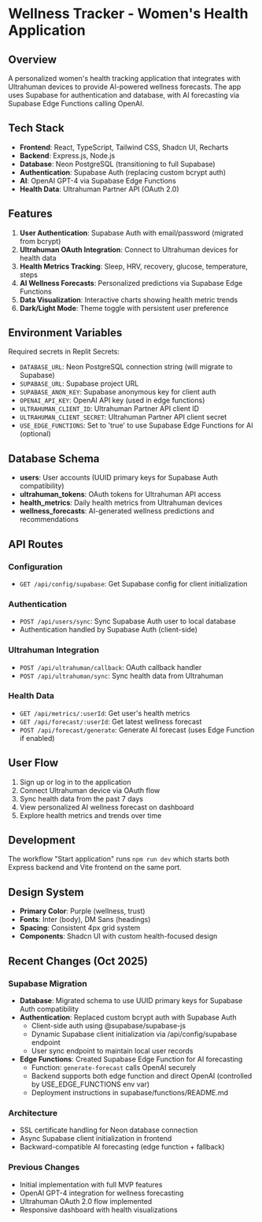 # Wellness Tracker - Women's Health Application

## Overview
A personalized women's health tracking application that integrates with Ultrahuman devices to provide AI-powered wellness forecasts. The app uses Supabase for authentication and database, with AI forecasting via Supabase Edge Functions calling OpenAI.

## Tech Stack
- **Frontend**: React, TypeScript, Tailwind CSS, Shadcn UI, Recharts
- **Backend**: Express.js, Node.js
- **Database**: Neon PostgreSQL (transitioning to full Supabase)
- **Authentication**: Supabase Auth (replacing custom bcrypt auth)
- **AI**: OpenAI GPT-4 via Supabase Edge Functions
- **Health Data**: Ultrahuman Partner API (OAuth 2.0)

## Features
1. **User Authentication**: Supabase Auth with email/password (migrated from bcrypt)
2. **Ultrahuman OAuth Integration**: Connect to Ultrahuman devices for health data
3. **Health Metrics Tracking**: Sleep, HRV, recovery, glucose, temperature, steps
4. **AI Wellness Forecasts**: Personalized predictions via Supabase Edge Functions
5. **Data Visualization**: Interactive charts showing health metric trends
6. **Dark/Light Mode**: Theme toggle with persistent user preference

## Environment Variables
Required secrets in Replit Secrets:
- `DATABASE_URL`: Neon PostgreSQL connection string (will migrate to Supabase)
- `SUPABASE_URL`: Supabase project URL
- `SUPABASE_ANON_KEY`: Supabase anonymous key for client auth
- `OPENAI_API_KEY`: OpenAI API key (used in edge functions)
- `ULTRAHUMAN_CLIENT_ID`: Ultrahuman Partner API client ID
- `ULTRAHUMAN_CLIENT_SECRET`: Ultrahuman Partner API client secret
- `USE_EDGE_FUNCTIONS`: Set to 'true' to use Supabase Edge Functions for AI (optional)

## Database Schema
- **users**: User accounts (UUID primary keys for Supabase Auth compatibility)
- **ultrahuman_tokens**: OAuth tokens for Ultrahuman API access
- **health_metrics**: Daily health metrics from Ultrahuman devices
- **wellness_forecasts**: AI-generated wellness predictions and recommendations

## API Routes
### Configuration
- `GET /api/config/supabase`: Get Supabase config for client initialization

### Authentication
- `POST /api/users/sync`: Sync Supabase Auth user to local database
- Authentication handled by Supabase Auth (client-side)

### Ultrahuman Integration
- `POST /api/ultrahuman/callback`: OAuth callback handler
- `POST /api/ultrahuman/sync`: Sync health data from Ultrahuman

### Health Data
- `GET /api/metrics/:userId`: Get user's health metrics
- `GET /api/forecast/:userId`: Get latest wellness forecast
- `POST /api/forecast/generate`: Generate AI forecast (uses Edge Function if enabled)

## User Flow
1. Sign up or log in to the application
2. Connect Ultrahuman device via OAuth flow
3. Sync health data from the past 7 days
4. View personalized AI wellness forecast on dashboard
5. Explore health metrics and trends over time

## Development
The workflow "Start application" runs `npm run dev` which starts both Express backend and Vite frontend on the same port.

## Design System
- **Primary Color**: Purple (wellness, trust)
- **Fonts**: Inter (body), DM Sans (headings)
- **Spacing**: Consistent 4px grid system
- **Components**: Shadcn UI with custom health-focused design

## Recent Changes (Oct 2025)

### Supabase Migration
- **Database**: Migrated schema to use UUID primary keys for Supabase Auth compatibility
- **Authentication**: Replaced custom bcrypt auth with Supabase Auth
  - Client-side auth using @supabase/supabase-js
  - Dynamic Supabase client initialization via /api/config/supabase endpoint
  - User sync endpoint to maintain local user records
- **Edge Functions**: Created Supabase Edge Function for AI forecasting
  - Function: `generate-forecast` calls OpenAI securely
  - Backend supports both edge function and direct OpenAI (controlled by USE_EDGE_FUNCTIONS env var)
  - Deployment instructions in supabase/functions/README.md

### Architecture
- SSL certificate handling for Neon database connection
- Async Supabase client initialization in frontend
- Backward-compatible AI forecasting (edge function + fallback)

### Previous Changes
- Initial implementation with full MVP features
- OpenAI GPT-4 integration for wellness forecasting
- Ultrahuman OAuth 2.0 flow implemented
- Responsive dashboard with health visualizations
